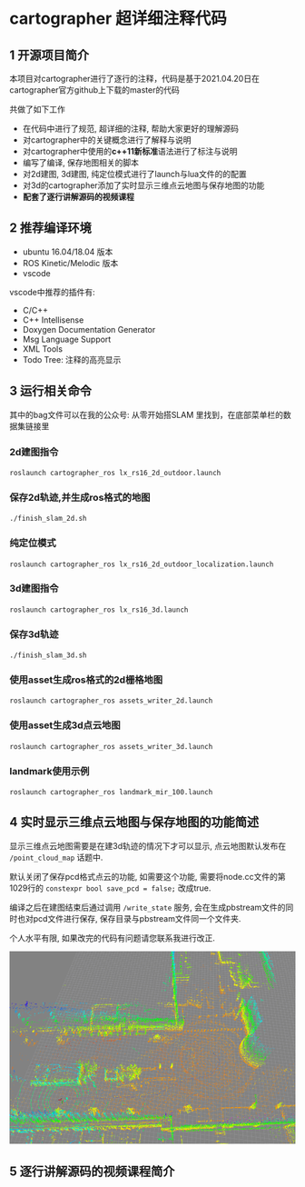 # cartographer 超详细注释代码

## 1 开源项目简介
本项目对cartographer进行了逐行的注释，代码是基于2021.04.20日在cartographer官方github上下载的master的代码

共做了如下工作
- 在代码中进行了规范, 超详细的注释, 帮助大家更好的理解源码
- 对cartographer中的关键概念进行了解释与说明
- 对cartographer中使用的**c++11新标准**语法进行了标注与说明
- 编写了编译, 保存地图相关的脚本
- 对2d建图, 3d建图, 纯定位模式进行了launch与lua文件的的配置
- 对3d的cartographer添加了实时显示三维点云地图与保存地图的功能
- **配套了逐行讲解源码的视频课程**

## 2 推荐编译环境
- ubuntu 16.04/18.04 版本
- ROS Kinetic/Melodic 版本
- vscode

vscode中推荐的插件有: 
- C/C++
- C++ Intellisense
- Doxygen Documentation Generator
- Msg Language Support
- XML Tools
- Todo Tree: 注释的高亮显示


## 3 运行相关命令

其中的bag文件可以在我的公众号: 从零开始搭SLAM  里找到，在底部菜单栏的数据集链接里

### 2d建图指令
`roslaunch cartographer_ros lx_rs16_2d_outdoor.launch`

### 保存2d轨迹,并生成ros格式的地图
`./finish_slam_2d.sh`

### 纯定位模式
`roslaunch cartographer_ros lx_rs16_2d_outdoor_localization.launch`

### 3d建图指令
`roslaunch cartographer_ros lx_rs16_3d.launch`

### 保存3d轨迹
`./finish_slam_3d.sh`

### 使用asset生成ros格式的2d栅格地图
`roslaunch cartographer_ros assets_writer_2d.launch`

### 使用asset生成3d点云地图
`roslaunch cartographer_ros assets_writer_3d.launch`

### landmark使用示例
`roslaunch cartographer_ros landmark_mir_100.launch`


## 4 实时显示三维点云地图与保存地图的功能简述
显示三维点云地图需要是在建3d轨迹的情况下才可以显示, 点云地图默认发布在 `/point_cloud_map` 话题中.

默认关闭了保存pcd格式点云的功能, 如需要这个功能, 需要将node.cc文件的第1029行的 `constexpr bool save_pcd = false;` 改成true.

编译之后在建图结束后通过调用 `/write_state` 服务, 会在生成pbstream文件的同时也对pcd文件进行保存, 保存目录与pbstream文件同一个文件夹.

个人水平有限, 如果改完的代码有问题请您联系我进行改正.

![pcd_map](src/cartographer/docs/pcd_map.png)

## 5 逐行讲解源码的视频课程简介
